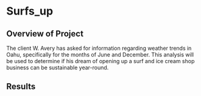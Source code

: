 # Surfs_up

## Overview of Project

The client W. Avery has asked for information regarding weather trends in Oahu, specifically for the months of June and December. This analysis will be used to determine if his dream of opening up a surf and ice cream shop business can be sustainable year-round. 

## Results

